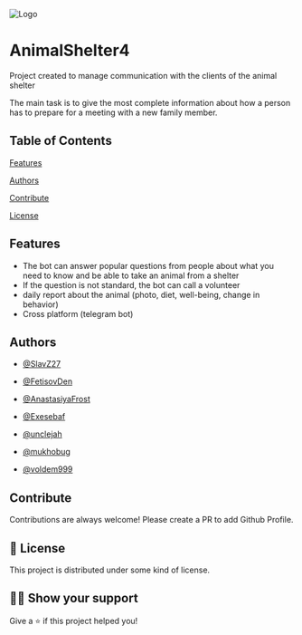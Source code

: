 
![Logo](https://mir-s3-cdn-cf.behance.net/project_modules/1400_opt_1/010cc167400543.5b38baa438d6f.png)

# AnimalShelter4

 Project created to manage communication with the clients of the animal shelter

The main task is to give the most complete information about how a person has to prepare for a meeting with a new family member.
## Table of Contents

[Features](https://linktoFeatures)

[Authors](https://linktodocumentation)

[Contribute](https://linktodocumentation)

[License](https://linktodocumentation)
## Features

- The bot can answer popular questions from people about what you need to know and be able to take an animal from a shelter
- If the question is not standard, the bot can call a volunteer
- daily report about the animal (photo, diet, well-being, change in behavior)
- Cross platform (telegram bot)


## Authors

- [@SlavZ27](https://github.com/SlavZ27)

- [@FetisovDen](https://github.com/FetisovDen)

- [@AnastasiyaFrost](https://github.com/AnastasiyaFrost)

- [@Exesebaf](https://github.com/Exesebaf)

- [@unclejah](https://github.com/unclejah)

- [@mukhobug](https://github.com/mukhobug)

- [@voldem999](https://github.com/voldem999)
## Contribute

Contributions are always welcome! Please create a PR to add Github Profile.
## 📝 License

This project is distributed under some kind of license.
## 👨‍🚀 Show your support

Give a ⭐️ if this project helped you!
